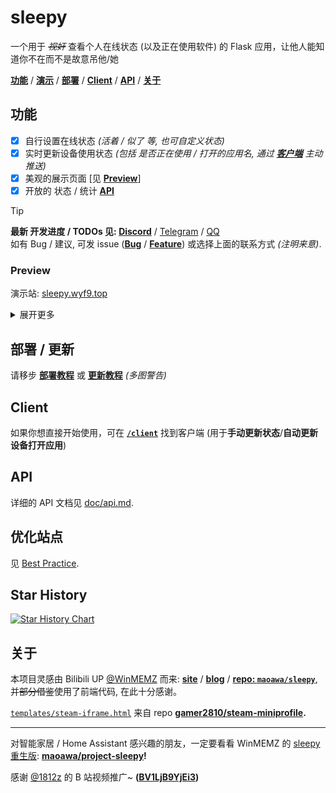 # sleepy

一个用于 ~~*视奸*~~ 查看个人在线状态 (以及正在使用软件) 的 Flask 应用，让他人能知道你不在而不是故意吊他/她

[**功能**](#功能) / [**演示**](#preview) / [**部署**](#部署--更新) / [**Client**](#client) / [**API**](#api) / [**关于**](#关于)

## 功能

- [x] 自行设置在线状态 *(活着 / 似了 等, 也可自定义状态)*
- [x] 实时更新设备使用状态 *(包括 是否正在使用 / 打开的应用名, 通过 **[客户端](./client/README.md)** 主动推送)*
- [x] 美观的展示页面 [见 **[Preview](#preview)**]
- [x] 开放的 状态 / 统计 **[API](./doc/api.md)**

> [!TIP]
> **最新 开发进度 / TODOs 见: [Discord][link-dc]** / [Telegram][link-tg] / [QQ][link-qq]<br/>
> 如有 Bug / 建议, 可发 issue (**[Bug][link-issue-bug]** / **[Feature][link-issue-feature]**) 或选择上面的联系方式 *(注明来意)*.

### Preview

演示站: [sleepy.wyf9.top](https://sleepy.wyf9.top)

<details>

<summary>展开更多</summary>

**开放预览站**: [sleepy-preview.wyf9.top](https://sleepy-preview.wyf9.top)  
**HuggingFace** 部署预览: [wyf9-sleepy.hf.space](https://wyf9-sleepy.hf.space)  
**Vercel** 部署预览: [sleepy-vercel.wyf9.top](https://sleepy-vercel.wyf9.top)  
**开发服务器**: [请在 Discord 服务器获取](link-dc)

你可以在开发预览站测试最新功能和API, 但不保证稳定性 / 安全性.

</details>

## 部署 / 更新

请移步 **[部署教程](./doc/deploy.md)** 或 **[更新教程](./doc/update.md)** *(多图警告)*

## Client

如果你想直接开始使用，可在 **[`/client`](./client/README.md)** 找到客户端 (用于**手动更新状态**/**自动更新设备打开应用**)

## API

详细的 API 文档见 [doc/api.md](./doc/api.md).

## 优化站点

见 [Best Practice](./doc/best_practice.md).

## Star History

[![Star History Chart](https://api.star-history.com/svg?repos=wyf9/sleepy&type=Date)](https://star-history.com/#wyf9/sleepy&Date)

## 关于

本项目灵感由 Bilibili UP [@WinMEMZ](https://space.bilibili.com/417031122) 而来: **[site](https://maao.cc/sleepy/)** / **[blog](https://www.maodream.com/archives/192/)** / **[repo: `maoawa/sleepy`](https://github.com/maoawa/sleepy)**, 并~~部分借鉴~~使用了前端代码, 在此十分感谢。

[`templates/steam-iframe.html`](./templates/steam-iframe.html) 来自 repo **[gamer2810/steam-miniprofile](https://github.com/gamer2810/steam-miniprofile).**

---

对智能家居 / Home Assistant 感兴趣的朋友，一定要看看 WinMEMZ 的 [sleepy 重生版](https://maao.cc/project-sleepy/): **[maoawa/project-sleepy](https://github.com/maoawa/project-sleepy)!**

感谢 [@1812z](https://github.com/1812z) 的 B 站视频推广~ **([BV1LjB9YjEi3](https://www.bilibili.com/video/BV1LjB9YjEi3))**

[link-dc]: https://wyf9.top/t/sleepy/dc
[link-tg]: https://wyf9.top/t/sleepy/tg
[link-qq]: https://wyf9.top/t/sleepy/qq
[link-issue-bug]: https://wyf9.top/t/sleepy/bug
[link-issue-feature]: https://wyf9.top/t/sleepy/feature
